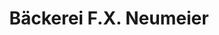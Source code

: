 ---
title: "Bäckerei F.X. Neumeier"
url: /bad-reichenhall/baeckerei-f-x-neumeier/
shop: Bäckerei
---